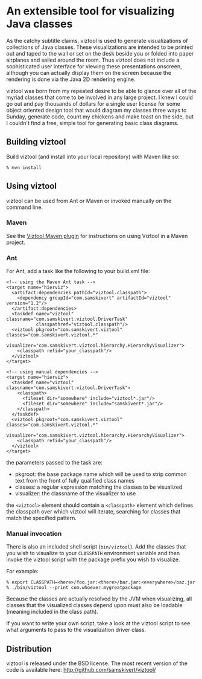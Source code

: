 # An extensible tool for visualizing Java classes

As the catchy subtitle claims, viztool is used to generate visualizations of collections of Java
classes. These visualizations are intended to be printed out and taped to the wall or set on the
desk beside you or folded into paper airplanes and sailed around the room. Thus viztool does not
include a sophisticated user interface for viewing these presentations onscreen, although you can
actually display them on the screen because the rendering is done via the Java 2D rendering engine.

viztool was born from my repeated desire to be able to glance over all of the myriad classes that
come to be involved in any large project. I knew I could go out and pay thousands of dollars for a
single user license for some object oriented design tool that would diagram my classes three ways
to Sunday, generate code, count my chickens and make toast on the side, but I couldn't find a free,
simple tool for generating basic class diagrams.

## Building viztool

Build viztool (and install into your local repository) with Maven like so:

    % mvn install

## Using viztool

viztool can be used from Ant or Maven or invoked manually on the command line.

### Maven

See the [Viztool Maven plugin] for instructions on using Viztool in a Maven project.

### Ant

For Ant, add a task like the following to your build.xml file:

    <!-- using the Maven Ant task -->
    <target name="hierviz">
      <artifact:dependencies pathId="viztool.classpath">
        <dependency groupId="com.samskivert" artifactId="viztool" version="1.2"/>
      </artifact:dependencies>
      <taskdef name="viztool" classname="com.samskivert.viztool.DriverTask"
               classpathref="viztool.classpath"/>
      <viztool pkgroot="com.samskivert.viztool" classes="com.samskivert.viztool.*"
               visualizer="com.samskivert.viztool.hierarchy.HierarchyVisualizer">
        <classpath refid="your_classpath"/>
      </viztool>
    </target>

    <!-- using manual dependencies -->
    <target name="hierviz">
      <taskdef name="viztool" classname="com.samskivert.viztool.DriverTask">
        <classpath>
          <fileset dir="somewhere" include="viztool*.jar"/>
          <fileset dir="somewhere" include="samskivert*.jar"/>
        </classpath>
      </taskdef>
      <viztool pkgroot="com.samskivert.viztool" classes="com.samskivert.viztool.*"
               visualizer="com.samskivert.viztool.hierarchy.HierarchyVisualizer">
        <classpath refid="your_classpath"/>
      </viztool>
    </target>

the parameters passed to the task are:

* pkgroot: the base package name which will be used to strip common text from
  the front of fully qualified class names
* classes: a regular expression matching the classes to be visualized
* visualizer: the classname of the visualizer to use

the `<viztool>` element should contain a `<classpath>` element which defines the classpath over
which viztool will iterate, searching for classes that match the specified pattern.

### Manual invocation

There is also an included shell script (`bin/viztool`). Add the classes that you wish to visualize
to your `CLASSPATH` environment variable and then invoke the viztool script with the package prefix
you wish to visualize.

For example:

    % export CLASSPATH=<here>/foo.jar:<there>/bar.jar:<everywhere>/baz.jar
    % ./bin/viztool --print com.whoever.mygreatpackage

Because the classes are actually resolved by the JVM when visualizing, all classes that the
visualized classes depend upon must also be loadable (meaning included in the class path).

If you want to write your own script, take a look at the viztool script to see what arguments to
pass to the visualization driver class.

## Distribution

viztool is released under the BSD license. The most recent version of the code is available here:
http://github.com/samskivert/viztool/

[Viztool Maven Plugin]:  https://github.com/samskivert/viztool-maven-plugin
